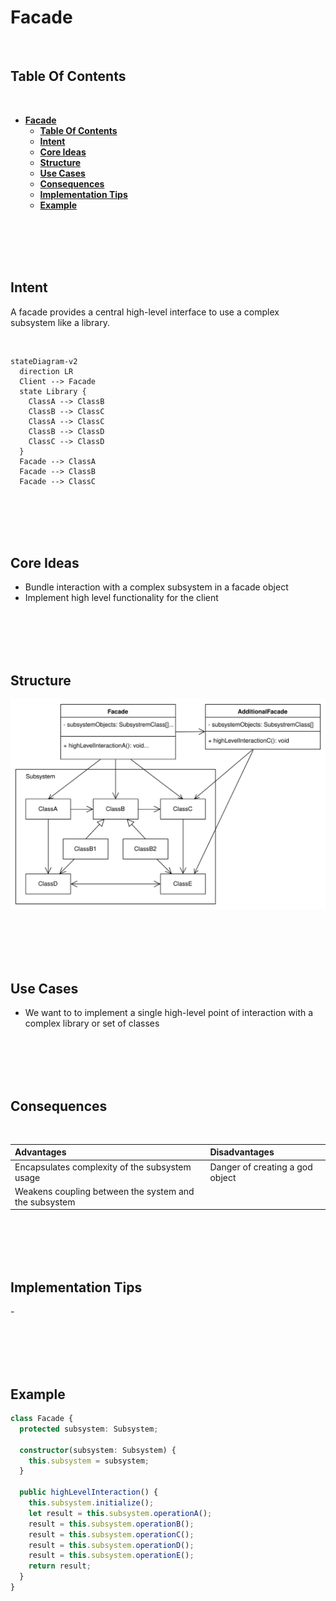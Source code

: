 # **Facade**
<br>

## **Table Of Contents**
<br>

- [**Facade**](#facade)
  - [**Table Of Contents**](#table-of-contents)
  - [**Intent**](#intent)
  - [**Core Ideas**](#core-ideas)
  - [**Structure**](#structure)
  - [**Use Cases**](#use-cases)
  - [**Consequences**](#consequences)
  - [**Implementation Tips**](#implementation-tips)
  - [**Example**](#example)

<br>
<br>
<br>
<br>

## **Intent**

A facade provides a central high-level interface to use a complex subsystem like a library.

<br>

```mermaid
stateDiagram-v2
  direction LR
  Client --> Facade
  state Library {
    ClassA --> ClassB
    ClassB --> ClassC
    ClassA --> ClassC
    ClassB --> ClassD
    ClassC --> ClassD
  }
  Facade --> ClassA
  Facade --> ClassB
  Facade --> ClassC
```

<br>
<br>
<br>
<br>

## **Core Ideas**

- Bundle interaction with a complex subsystem in a facade object
- Implement high level functionality for the client

<br>
<br>
<br>
<br>

## **Structure**

![Facade](./picture/facade.drawio.svg)

<br>
<br>
<br>
<br>

## **Use Cases**

- We want to to implement a single high-level point of interaction with a complex library or set of classes

<br>
<br>
<br>
<br>

## **Consequences**
<br>

|**Advantages** |**Disadvantages** |
|:--------------|:-----------------|
|Encapsulates complexity of the subsystem usage |Danger of creating a god object |
|Weakens coupling between the system and the subsystem | |

<br>
<br>
<br>
<br>

## **Implementation Tips**

\-

<br>
<br>
<br>
<br>

## **Example**

```typescript
class Facade {
  protected subsystem: Subsystem;

  constructor(subsystem: Subsystem) {
    this.subsystem = subsystem;
  }

  public highLevelInteraction() {
    this.subsystem.initialize();
    let result = this.subsystem.operationA();
    result = this.subsystem.operationB();
    result = this.subsystem.operationC();
    result = this.subsystem.operationD();
    result = this.subsystem.operationE();
    return result;
  }
}
```